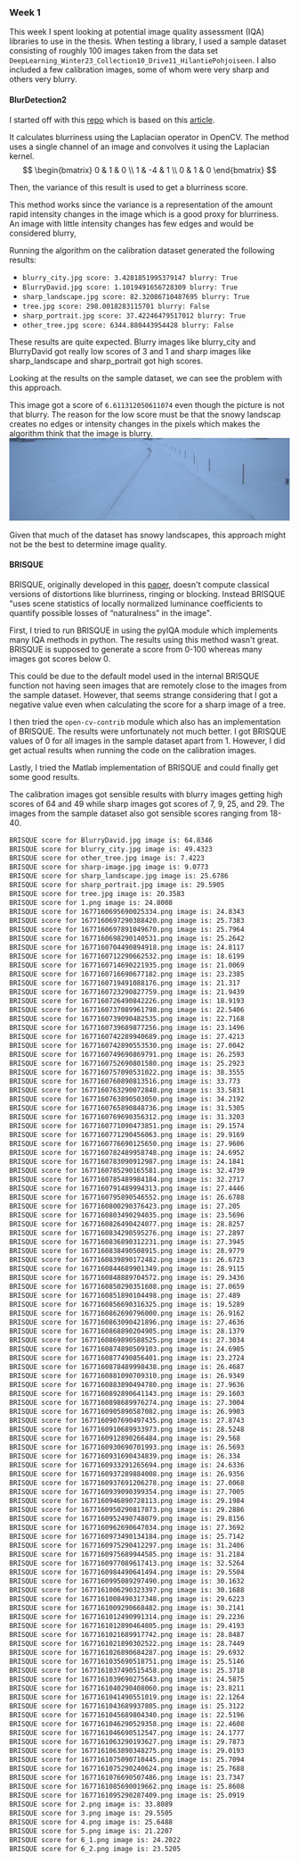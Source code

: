 ### Week 1

This week I spent looking at potential image quality assessment (IQA) libraries to use in the thesis. When testing a library, I used a sample dataset consisting of roughly 100 images taken from the data set `DeepLearning_Winter23_Collection10_Drive11_HilantiePohjoiseen`. I also included a few calibration images, some of whom were very sharp and others very blurry.

#### BlurDetection2
I started off with this [repo](https://github.com/WillBrennan/BlurDetection2) which is based on this [article](https://pyimagesearch.com/2015/09/07/blur-detection-with-opencv/).

It calculates blurriness using the Laplacian operator in OpenCV. The method uses a single channel of an image and convolves it using the Laplacian kernel.
$$
\begin{bmatrix}
0 & 1 & 0 \\
1 & -4 & 1 \\
0 & 1 & 0
\end{bmatrix}
$$

Then, the variance of this result is used to get a blurriness score.

This method works since the variance is a representation of the amount rapid intensity changes in the image which is a good proxy for blurriness. An image with little intensity changes has few edges and would be considered blurry,

Running the algorithm on the calibration dataset generated the following results:

* `blurry_city.jpg score: 3.4281851995379147 blurry: True`
* `BlurryDavid.jpg score: 1.1019491656728309 blurry: True`
* `sharp_landscape.jpg score: 82.32086710487695 blurry: True`
* `tree.jpg score: 298.0018283115701 blurry: False`
* `sharp_portrait.jpg score: 37.42246479517012 blurry: True`
* `other_tree.jpg score: 6344.880443954428 blurry: False`

These results are quite expected. Blurry images like blurry_city and BlurryDavid got really low scores of 3 and 1 and sharp images like sharp_landscape and sharp_portrait got high scores. 

Looking at the results on the sample dataset, we can see the problem with this approach.

This image got a score of `6.611312050611074` even though the picture is not that blurry. The reason for the low score must be that the snowy landscap creates no edges or intensity changes in the pixels which makes the algorithm think that the image is blurry.
![1677160757090531022](1677160757090531022.png "low-score-image")

Given that much of the dataset has snowy landscapes, this approach might not be the best to determine image quality.

#### BRISQUE
BRISQUE, originally developed in this [paper](https://live.ece.utexas.edu/publications/2012/TIP%20BRISQUE.pdf), doesn't compute classical versions of distortions like blurriness, ringing or blocking. Instead BRISQUE "uses scene statistics of locally normalized luminance coefficients to quantify possible losses of “naturalness” in the image".

First, I tried to run BRISQUE in using the pyIQA module which implements many IQA methods in python. The results using this method wasn't great. BRISQUE is supposed to generate a score from 0-100 whereas many images got scores below 0.

This could be due to the default model used in the internal BRISQUE function not having seen images that are remotely close to the images from the sample dataset. However, that seems strange considering that I got a negative value even when calculating the score for a sharp image of a tree.

I then tried the `open-cv-contrib` module which also has an implementation of BRISQUE. The results were unfortunately not much better. I got BRISQUE values of 0 for all images in the sample dataset apart from 1. However, I did get actual results when running the code on the calibration images.

Lastly, I tried the Matlab implementation of BRISQUE and could finally get some good results.

The calibration images got sensible results with blurry images getting high scores of 64 and 49 while sharp images got scores of 7, 9, 25, and 29. The images from the sample dataset also got sensible scores ranging from 18-40.

```
BRISQUE score for BlurryDavid.jpg image is: 64.8346
BRISQUE score for blurry_city.jpg image is: 49.4323
BRISQUE score for other_tree.jpg image is: 7.4223
BRISQUE score for sharp-image.jpg image is: 9.0773
BRISQUE score for sharp_landscape.jpg image is: 25.6786
BRISQUE score for sharp_portrait.jpg image is: 29.5905
BRISQUE score for tree.jpg image is: 20.3583
BRISQUE score for 1.png image is: 24.8008
BRISQUE score for 1677160695690025334.png image is: 24.8343
BRISQUE score for 1677160697290388420.png image is: 25.7383
BRISQUE score for 1677160697891049670.png image is: 25.7964
BRISQUE score for 1677160698290140531.png image is: 25.2642
BRISQUE score for 1677160704490894918.png image is: 24.8117
BRISQUE score for 1677160712290662532.png image is: 18.6199
BRISQUE score for 1677160714690221935.png image is: 21.0069
BRISQUE score for 1677160716690677182.png image is: 23.2385
BRISQUE score for 1677160719491088176.png image is: 21.317
BRISQUE score for 1677160723290827759.png image is: 21.9439
BRISQUE score for 1677160726490842226.png image is: 18.9193
BRISQUE score for 1677160737089961798.png image is: 22.5406
BRISQUE score for 1677160739090482535.png image is: 22.7168
BRISQUE score for 1677160739689877256.png image is: 23.1496
BRISQUE score for 1677160742289940689.png image is: 27.4213
BRISQUE score for 1677160742890553530.png image is: 27.0042
BRISQUE score for 1677160749690869791.png image is: 26.2593
BRISQUE score for 1677160752690801580.png image is: 25.2923
BRISQUE score for 1677160757090531022.png image is: 38.3555
BRISQUE score for 1677160760890813516.png image is: 33.773
BRISQUE score for 1677160763290072848.png image is: 33.5831
BRISQUE score for 1677160763890503050.png image is: 34.2192
BRISQUE score for 1677160765890848736.png image is: 31.5305
BRISQUE score for 1677160769690356312.png image is: 31.3203
BRISQUE score for 1677160771090473851.png image is: 29.1574
BRISQUE score for 1677160771290456063.png image is: 29.9169
BRISQUE score for 1677160776690125650.png image is: 27.9606
BRISQUE score for 1677160782489958748.png image is: 24.6952
BRISQUE score for 1677160783090912987.png image is: 24.1841
BRISQUE score for 1677160785290165581.png image is: 32.4739
BRISQUE score for 1677160785489984184.png image is: 32.2717
BRISQUE score for 1677160791489994313.png image is: 27.4446
BRISQUE score for 1677160795890546552.png image is: 26.6788
BRISQUE score for 1677160800290376423.png image is: 27.205
BRISQUE score for 1677160803490294035.png image is: 23.5696
BRISQUE score for 1677160826490424077.png image is: 28.8257
BRISQUE score for 1677160834290595276.png image is: 27.2897
BRISQUE score for 1677160836890312231.png image is: 27.3945
BRISQUE score for 1677160838490508915.png image is: 28.9779
BRISQUE score for 1677160839890172482.png image is: 26.6723
BRISQUE score for 1677160844689901349.png image is: 28.9115
BRISQUE score for 1677160848889704572.png image is: 29.3436
BRISQUE score for 1677160850290351608.png image is: 27.0659
BRISQUE score for 1677160851890104498.png image is: 27.489
BRISQUE score for 1677160856690316325.png image is: 19.5289
BRISQUE score for 1677160862690796000.png image is: 26.9162
BRISQUE score for 1677160863090421896.png image is: 27.4636
BRISQUE score for 1677160868890204905.png image is: 28.1379
BRISQUE score for 1677160869890588525.png image is: 27.3034
BRISQUE score for 1677160874890509103.png image is: 24.6905
BRISQUE score for 1677160877490856401.png image is: 23.2724
BRISQUE score for 1677160878489998438.png image is: 26.4687
BRISQUE score for 1677160881090709310.png image is: 26.9349
BRISQUE score for 1677160883890494780.png image is: 27.9636
BRISQUE score for 1677160892890641143.png image is: 29.1603
BRISQUE score for 1677160898689976274.png image is: 27.3004
BRISQUE score for 1677160905890587082.png image is: 26.9903
BRISQUE score for 1677160907690497435.png image is: 27.8743
BRISQUE score for 1677160910689933973.png image is: 28.5248
BRISQUE score for 1677160912890266484.png image is: 29.568
BRISQUE score for 1677160930690701993.png image is: 26.5693
BRISQUE score for 1677160931690434839.png image is: 26.334
BRISQUE score for 1677160933291265694.png image is: 24.6336
BRISQUE score for 1677160937289884008.png image is: 26.9356
BRISQUE score for 1677160937691206278.png image is: 27.0068
BRISQUE score for 1677160939090399354.png image is: 27.7005
BRISQUE score for 1677160946890728113.png image is: 29.1984
BRISQUE score for 1677160950290817873.png image is: 29.2886
BRISQUE score for 1677160952490748079.png image is: 29.8156
BRISQUE score for 1677160962690647034.png image is: 27.3692
BRISQUE score for 1677160973490134184.png image is: 25.7142
BRISQUE score for 1677160975290412297.png image is: 31.2406
BRISQUE score for 1677160975689944585.png image is: 31.2184
BRISQUE score for 1677160977089617413.png image is: 32.5264
BRISQUE score for 1677160984490641494.png image is: 29.5504
BRISQUE score for 1677160995089297490.png image is: 30.1632
BRISQUE score for 1677161006290323397.png image is: 30.1688
BRISQUE score for 1677161008490317348.png image is: 29.6223
BRISQUE score for 1677161009290668482.png image is: 30.2141
BRISQUE score for 1677161012490991314.png image is: 29.2236
BRISQUE score for 1677161012890464805.png image is: 29.4193
BRISQUE score for 1677161021689917742.png image is: 28.8487
BRISQUE score for 1677161021890302522.png image is: 28.7449
BRISQUE score for 1677161026890684287.png image is: 29.6932
BRISQUE score for 1677161035690518751.png image is: 25.5146
BRISQUE score for 1677161037490515458.png image is: 25.3718
BRISQUE score for 1677161039690275643.png image is: 24.5875
BRISQUE score for 1677161040290408060.png image is: 23.8211
BRISQUE score for 1677161041490551019.png image is: 22.1264
BRISQUE score for 1677161043689937805.png image is: 25.3122
BRISQUE score for 1677161045689804340.png image is: 22.5196
BRISQUE score for 1677161046290529358.png image is: 22.4608
BRISQUE score for 1677161046690512547.png image is: 24.1777
BRISQUE score for 1677161063290193627.png image is: 29.7873
BRISQUE score for 1677161063890348275.png image is: 29.0193
BRISQUE score for 1677161075090710445.png image is: 25.7094
BRISQUE score for 1677161075290240624.png image is: 25.7688
BRISQUE score for 1677161076690507486.png image is: 23.7347
BRISQUE score for 1677161085690019662.png image is: 25.8608
BRISQUE score for 1677161095290287409.png image is: 25.0919
BRISQUE score for 2.png image is: 33.8089
BRISQUE score for 3.png image is: 29.5505
BRISQUE score for 4.png image is: 25.6488
BRISQUE score for 5.png image is: 21.2207
BRISQUE score for 6_1.png image is: 24.2022
BRISQUE score for 6_2.png image is: 23.5205
```


